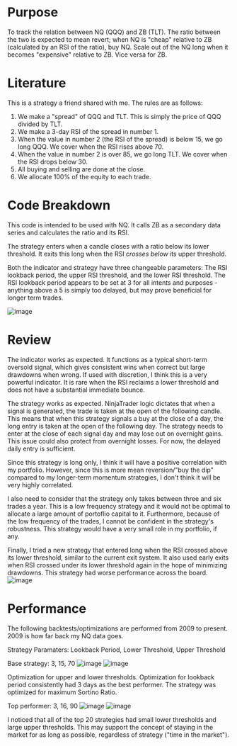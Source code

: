 # Purpose
To track the relation between NQ (QQQ) and ZB (TLT). The ratio between the two is expected to mean revert; when NQ is "cheap" relative to ZB (calculated by an RSI of the ratio), buy NQ. Scale out of the NQ long when it becomes "expensive" relative to ZB. Vice versa for ZB.

# Literature
This is a strategy a friend shared with me. The rules are as follows: 
  
1. We make a "spread" of QQQ and TLT. This is simply the price of QQQ divided by TLT.
2. We make a 3-day RSI of the spread in number 1.
3. When the value in number 2 (the RSI of the spread) is below 15, we go long QQQ. We cover when the RSI rises above 70.
4. When the value in number 2 is over 85, we go long TLT. We cover when the RSI drops below 30.
5. All buying and selling are done at the close.
6. We allocate 100% of the equity to each trade.
  
# Code Breakdown 
This code is intended to be used with NQ. It calls ZB as a secondary data series and calculates the ratio and its RSI.

The strategy enters when a candle closes with a ratio below its lower threshold. It exits this long when the RSI *crosses below* its upper threshold.

Both the indicator and strategy have three changeable parameters: The RSI lookback period, the upper RSI threshold, and the lower RSI threshold. The RSI lookback period appears to be set at 3 for all intents and purposes - anything above a 5 is simply too delayed, but may prove beneficial for longer term trades.

![image](https://github.com/user-attachments/assets/7f7d466c-aae3-4194-a86c-ea5580955392)

# Review 
The indicator works as expected. It functions as a typical short-term oversold signal, which gives consistent wins when correct but large drawdowns when wrong. If used with discretion, I think this is a very powerful indicator. It is rare when the RSI reclaims a lower threshold and does not have a substantial immediate bounce.

The strategy works as expected. NinjaTrader logic dictates that when a signal is generated, the trade is taken at the open of the following candle. This means that when this strategy signals a buy at the close of a day, the long entry is taken at the open of the following day. The strategy needs to enter at the close of each signal day and may lose out on overnight gains. This issue could also protect from overnight losses. For now, the delayed daily entry is sufficient. 

Since this strategy is long only, I think it will have a positive correlation with my portfolio. However, since this is more mean reversion/"buy the dip" compared to my longer-term momentum strategies, I don't think it will be very highly correlated. 

I also need to consider that the strategy only takes between three and six trades a year. This is a low frequency strategy and it would not be optimal to allocate a large amount of portoflio capital to it. Furthermore, because of the low frequency of the trades, I cannot be confident in the strategy's robustness. This strategy would have a very small role in my portfolio, if any.

Finally, I tried a new strategy that entered long when the RSI crossed above its lower threshold, similar to the current exit system. It also used early exits when RSI crossed under its lower threshold again in the hope of minimizing drawdowns. This strategy had worse performance across the board.
![image](https://github.com/user-attachments/assets/4fe959f7-4a54-47c6-9d2c-192379635e25)

# Performance 

The following backtests/optimizations are performed from 2009 to present. 2009 is how far back my NQ data goes.

Strategy Paramaters: Lookback Period, Lower Threshold, Upper Threshold


Base strategy: 3, 15, 70
![image](https://github.com/user-attachments/assets/561c2607-74bf-45e8-ba64-2857303303c9)
![image](https://github.com/user-attachments/assets/cf9693ff-80c6-4a12-be33-98594490ad66)


Optimization for upper and lower thresholds. Optimization for lookback period consistently had 3 days as the best performer. The strategy was optimized for maximum Sortino Ratio. 

Top performer: 3, 16, 90
![image](https://github.com/user-attachments/assets/e4284990-9ee5-4c03-bb44-5b3fa9441f96)
![image](https://github.com/user-attachments/assets/32701d67-f909-4484-91d2-0b8a1e875e4c)

I noticed that all of the top 20 strategies had small lower thresholds and large upper thresholds. This may support the concept of staying in the market for as long as possible, regardless of strategy ("time in the market"). 
